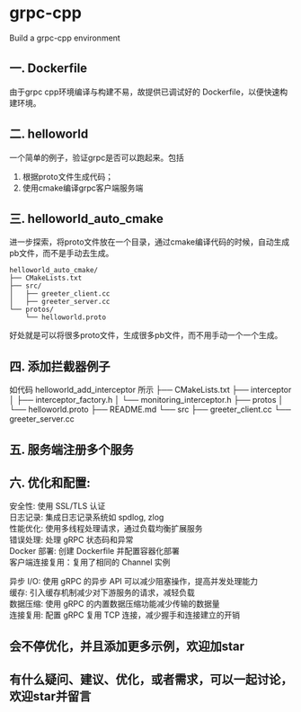 # grpc-cpp
Build a grpc-cpp environment

## 一. Dockerfile
由于grpc cpp环境编译与构建不易，故提供已调试好的 Dockerfile，以便快速构建环境。

## 二. helloworld
一个简单的例子，验证grpc是否可以跑起来。包括
1. 根据proto文件生成代码；
2. 使用cmake编译grpc客户端服务端

## 三. helloworld_auto_cmake
进一步探索，将proto文件放在一个目录，通过cmake编译代码的时候，自动生成pb文件，而不是手动去生成。
```
helloworld_auto_cmake/
├── CMakeLists.txt
├── src/
│   ├── greeter_client.cc
│   ├── greeter_server.cc
└── protos/
    └── helloworld.proto
```
好处就是可以将很多proto文件，生成很多pb文件，而不用手动一个一个生成。

## 四. 添加拦截器例子
如代码 helloworld_add_interceptor 所示
├── CMakeLists.txt
├── interceptor
│   ├── interceptor_factory.h
│   └── monitoring_interceptor.h
├── protos
│   └── helloworld.proto
├── README.md
└── src
    ├── greeter_client.cc
    └── greeter_server.cc

## 五. 服务端注册多个服务

## 六. 优化和配置: 
安全性: 使用 SSL/TLS 认证  
日志记录: 集成日志记录系统如 spdlog, zlog  
性能优化: 使用多线程处理请求，通过负载均衡扩展服务  
错误处理: 处理 gRPC 状态码和异常  
Docker 部署: 创建 Dockerfile 并配置容器化部署  
客户端连接复用：复用了相同的 Channel 实例  

异步 I/O: 使用 gRPC 的异步 API 可以减少阻塞操作，提高并发处理能力  
缓存: 引入缓存机制减少对下游服务的请求，减轻负载  
数据压缩: 使用 gRPC 的内置数据压缩功能减少传输的数据量   
连接复用: 配置 gRPC 复用 TCP 连接，减少握手和连接建立的开销  

## 会不停优化，并且添加更多示例，欢迎加star

## 有什么疑问、建议、优化，或者需求，可以一起讨论，欢迎star并留言
